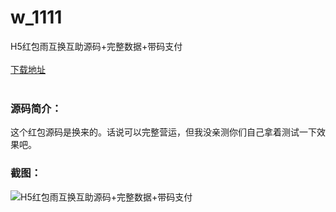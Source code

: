 # w_1111
H5红包雨互换互助源码+完整数据+带码支付
<br/></br>
[下载地址](https://www.uuid2.com/1111.html "下载地址")
<br/></br>
<h3>源码简介：</h3>
<p>这个红包源码是换来的。话说可以完整营运，但我没亲测你们自己拿着测试一下效果吧。<p>
<h3>截图：</h3>
<img src="https://www.uuid2.com/wp-content/uploads/img/202106/0768298322.jpg" alt="H5红包雨互换互助源码+完整数据+带码支付">
